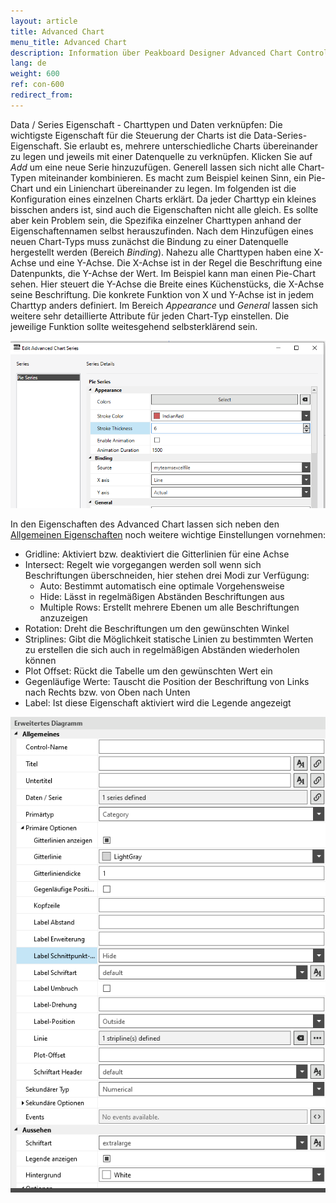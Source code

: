 ```yaml
---
layout: article
title: Advanced Chart
menu_title: Advanced Chart
description: Information über Peakboard Designer Advanced Chart Control.
lang: de
weight: 600
ref: con-600
redirect_from:
---
```



Data / Series Eigenschaft - Charttypen und Daten verknüpfen:
Die wichtigste Eigenschaft für die Steuerung der Charts ist die Data-Series-Eigenschaft.
Sie erlaubt es, mehrere unterschiedliche Charts übereinander zu legen und jeweils mit einer Datenquelle zu verknüpfen.
Klicken Sie auf *Add* um eine neue Serie hinzuzufügen. Generell lassen sich nicht alle Chart-Typen miteinander kombinieren. 
Es macht zum Beispiel keinen Sinn, ein Pie-Chart und ein Linienchart übereinander zu legen. Im folgenden ist die Konfiguration eines einzelnen Charts erklärt. 
Da jeder Charttyp ein kleines bisschen anders ist, sind auch die Eigenschaften nicht alle gleich.
Es sollte aber kein Problem sein, die Spezifika einzelner Charttypen anhand der Eigenschaftennamen selbst herauszufinden.
Nach dem Hinzufügen eines neuen Chart-Typs muss zunächst die Bindung zu einer Datenquelle hergestellt werden (Bereich *Binding*).
Nahezu alle Charttypen haben eine X-Achse und eine Y-Achse. Die X-Achse ist in der Regel die Beschriftung eine Datenpunkts, die Y-Achse der Wert.
Im Beispiel kann man einen Pie-Chart sehen. Hier steuert die Y-Achse die Breite eines Küchenstücks, die X-Achse seine Beschriftung. Die konkrete Funktion von X und Y-Achse ist in jedem Charttyp anders definiert.
Im Bereich *Appearance* und *General* lassen sich weitere sehr detaillierte Attribute für jeden Chart-Typ einstellen. Die jeweilige Funktion sollte weitesgehend selbsterklärend sein.


![image_1](/assets/images/Controls/advanced-chart/advancedchart-01.png)


In den Eigenschaften des Advanced Chart lassen sich neben den [Allgemeinen Eigenschaften](https://help.peakboard.com/controls/de-allgemeine-eigenschaften.html) noch weitere wichtige Einstellungen vornehmen:

* Gridline: Aktiviert bzw. deaktiviert die Gitterlinien für eine Achse
* Intersect: Regelt wie vorgegangen werden soll wenn sich Beschriftungen überschneiden, hier stehen drei Modi zur Verfügung:
	* Auto: Bestimmt automatisch eine optimale Vorgehensweise
	* Hide: Lässt in regelmäßigen Abständen Beschriftungen aus
	* Multiple Rows: Erstellt mehrere Ebenen um alle Beschriftungen anzuzeigen
* Rotation: Dreht die Beschriftungen um den gewünschten Winkel
* Striplines: Gibt die Möglichkeit statische Linien zu bestimmten Werten zu erstellen die sich auch in regelmäßigen Abständen wiederholen können
* Plot Offset: Rückt die Tabelle um den gewünschten Wert ein
* Gegenläufige Werte: Tauscht die Position der Beschriftung von Links nach Rechts bzw. von Oben nach Unten
* Label: Ist diese Eigenschaft aktiviert wird die Legende angezeigt


![image_1](/assets/images/Controls/advanced-chart/advancedchart-02.png)